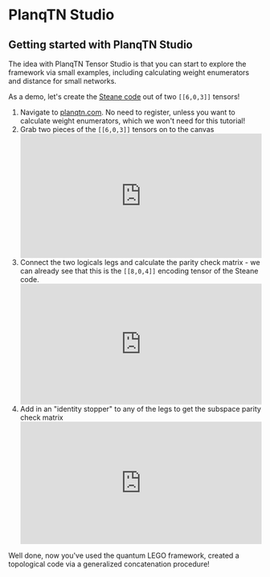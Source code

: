 # PlanqTN Studio

## Getting started with PlanqTN Studio

The idea with PlanqTN Tensor Studio is that you can start to explore the
framework via small examples, including calculating weight enumerators and
distance for small networks.

As a demo, let's create the
[Steane code](https://errorcorrectionzoo.org/c/steane) out of two `[[6,0,3]]`
tensors!

<ol start=1>
    <li> Navigate to <a href="https://planqtn.com">planqtn.com</a>. No need to register, unless
    you want to calculate weight enumerators, which we won't need for this
    tutorial!
    </li>
    <li> Grab two pieces of the <code>[[6,0,3]]</code> tensors on to the canvas
    <div style="padding:51.42% 0 0 0;position:relative;"><iframe src="https://player.vimeo.com/video/1103159520?title=0&amp;byline=0&amp;portrait=0&amp;badge=0&amp;autopause=0&amp;player_id=0&amp;app_id=58479&autoplay=1&loop=1" frameborder="0" allow="autoplay; fullscreen; picture-in-picture; clipboard-write; encrypted-media; web-share" referrerpolicy="strict-origin-when-cross-origin" style="position:absolute;top:0;left:0;width:100%;height:100%;" title="drag_603s"></iframe></div><script src="https://player.vimeo.com/api/player.js"></script>
    </li>
    <li> Connect the two logicals legs and calculate the parity check matrix - we can
    already see that this is the <code>[[8,0,4]]</code> encoding tensor of the Steane code.
    <div style="padding:50% 0 0 0;position:relative;"><iframe src="https://player.vimeo.com/video/1103159534?title=0&amp;byline=0&amp;portrait=0&amp;badge=0&amp;autopause=0&amp;player_id=0&amp;app_id=58479&autoplay=1&loop=1" frameborder="0" allow="autoplay; fullscreen; picture-in-picture; clipboard-write; encrypted-media; web-share" referrerpolicy="strict-origin-when-cross-origin" style="position:absolute;top:0;left:0;width:100%;height:100%;" title="steane_tutorial_connect_logicals"></iframe></div><script src="https://player.vimeo.com/api/player.js"></script>
    </li>
    <li> Add in an "identity stopper" to any of the legs to get the subspace parity
    check matrix
    <div style="padding:50.59% 0 0 0;position:relative;"><iframe src="https://player.vimeo.com/video/1103159489?title=0&amp;byline=0&amp;portrait=0&amp;badge=0&amp;autopause=0&amp;player_id=0&amp;app_id=58479&autoplay=1&loop=1" frameborder="0" allow="autoplay; fullscreen; picture-in-picture; clipboard-write; encrypted-media; web-share" referrerpolicy="strict-origin-when-cross-origin" style="position:absolute;top:0;left:0;width:100%;height:100%;" title="steane_tutorial_identity_stopper"></iframe></div><script src="https://player.vimeo.com/api/player.js"></script>
    </li>
</ol>

Well done, now you've used the quantum LEGO framework, created a topological
code via a generalized concatenation procedure!
